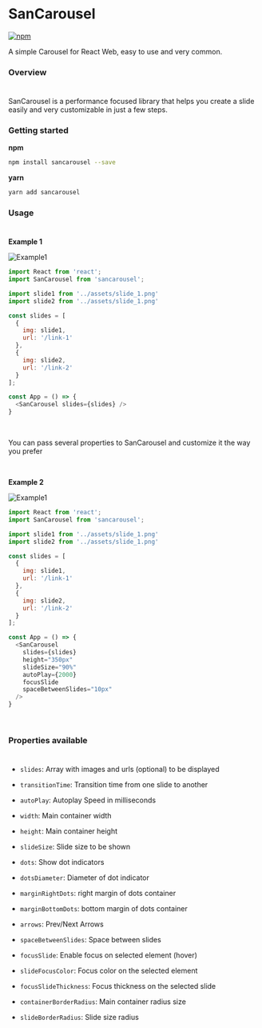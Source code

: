 # SanCarousel
[![npm](https://img.shields.io/npm/v/sancarousel?color=04D361)](https://www.npmjs.com/package/sancarousel)

A simple Carousel for React Web, easy to use and very common.

### Overview
#
SanCarousel is a performance focused library that helps you create a slide easily and very customizable in just a few steps.


### Getting started
**npm**
```bash
npm install sancarousel --save
```

**yarn**
```bash
yarn add sancarousel
```

### Usage
#
**Example 1**

![Example1](https://live.staticflickr.com/65535/50807167121_62f4d01df4_h.jpg)

```js
import React from 'react';
import SanCarousel from 'sancarousel';

import slide1 from '../assets/slide_1.png'
import slide2 from '../assets/slide_1.png'

const slides = [
  {
    img: slide1,
    url: '/link-1'
  },
  {
    img: slide2,
    url: '/link-2'
  }
];

const App = () => {
  <SanCarousel slides={slides} />
}
```
<br>

You can pass several properties to SanCarousel and customize it the way you prefer

<br>

**Example 2**

![Example1](https://live.staticflickr.com/65535/50806422403_e3e449f99d_h.jpg)

```js
import React from 'react';
import SanCarousel from 'sancarousel';

import slide1 from '../assets/slide_1.png'
import slide2 from '../assets/slide_1.png'

const slides = [
  {
    img: slide1,
    url: '/link-1'
  },
  {
    img: slide2,
    url: '/link-2'
  }
];

const App = () => {
  <SanCarousel
    slides={slides}
    height="350px"
    slideSize="90%"
    autoPlay={2000}
    focusSlide
    spaceBetweenSlides="10px"
  />
}
```
<br>

### Properties available
#

* `slides`: Array with images and urls (optional) to be displayed

* `transitionTime`: Transition time from one slide to another

* `autoPlay`: Autoplay Speed in milliseconds

* `width`: Main container width

* `height`: Main container height

* `slideSize`: Slide size to be shown

* `dots`: Show dot indicators

* `dotsDiameter`: Diameter of dot indicator

* `marginRightDots`: right margin of dots container

* `marginBottomDots`: bottom margin of dots container

* `arrows`: Prev/Next Arrows

* `spaceBetweenSlides`: Space between slides

* `focusSlide`: Enable focus on selected element (hover)

* `slideFocusColor`: Focus color on the selected element

* `focusSlideThickness`: Focus thickness on the selected slide

* `containerBorderRadius`: Main container radius size

* `slideBorderRadius`: Slide size radius
